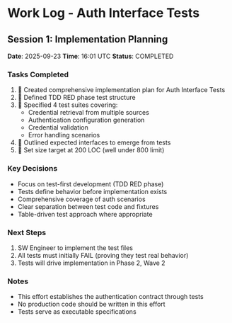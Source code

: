 # Work Log - Auth Interface Tests

## Session 1: Implementation Planning
**Date**: 2025-09-23
**Time**: 16:01 UTC
**Status**: COMPLETED

### Tasks Completed
1.  Created comprehensive implementation plan for Auth Interface Tests
2.  Defined TDD RED phase test structure
3.  Specified 4 test suites covering:
   - Credential retrieval from multiple sources
   - Authentication configuration generation
   - Credential validation
   - Error handling scenarios
4.  Outlined expected interfaces to emerge from tests
5.  Set size target at 200 LOC (well under 800 limit)

### Key Decisions
- Focus on test-first development (TDD RED phase)
- Tests define behavior before implementation exists
- Comprehensive coverage of auth scenarios
- Clear separation between test code and fixtures
- Table-driven test approach where appropriate

### Next Steps
1. SW Engineer to implement the test files
2. All tests must initially FAIL (proving they test real behavior)
3. Tests will drive implementation in Phase 2, Wave 2

### Notes
- This effort establishes the authentication contract through tests
- No production code should be written in this effort
- Tests serve as executable specifications